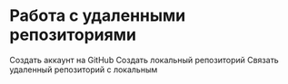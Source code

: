 # Работа с удаленными репозиториями
Создать аккаунт на GitHub
Создать локальный репозиторий
Связать удаленный репозиторий с локальным
